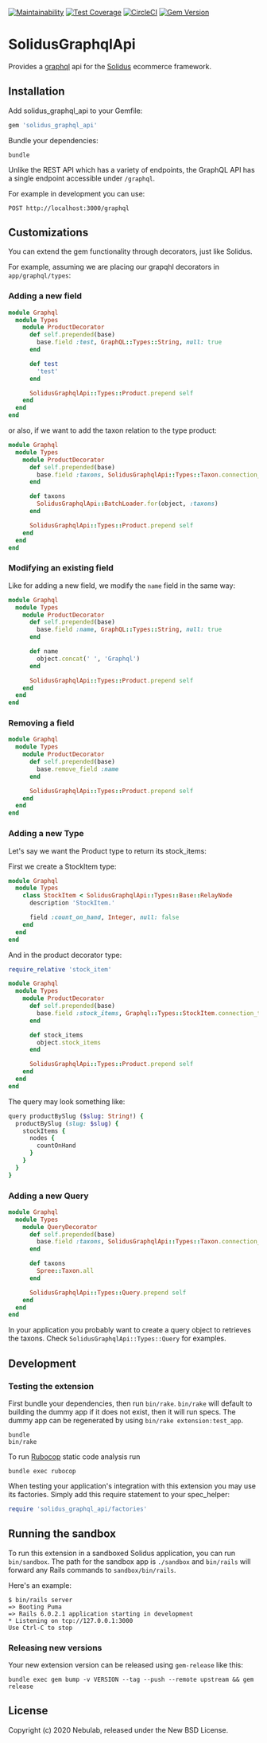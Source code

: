 [![Maintainability](https://api.codeclimate.com/v1/badges/8ea7739ad6726ad8cfa7/maintainability)](https://codeclimate.com/github/solidusio-contrib/solidus_graphql_api/maintainability)
[![Test Coverage](https://api.codeclimate.com/v1/badges/8ea7739ad6726ad8cfa7/test_coverage)](https://codeclimate.com/github/solidusio-contrib/solidus_graphql_api/test_coverage)
[![CircleCI](https://circleci.com/gh/solidusio-contrib/solidus_graphql_api.svg?style=svg)](https://circleci.com/gh/solidusio-contrib/solidus_graphql_api)
[![Gem Version](https://badge.fury.io/rb/solidus_graphql_api.svg)](https://badge.fury.io/rb/solidus_graphql_api)

# SolidusGraphqlApi

Provides a [graphql](https://graphql.org/) api for the [Solidus](https://github.com/solidusio/solidus) ecommerce framework.

## Installation

Add solidus_graphql_api to your Gemfile:

```ruby
gem 'solidus_graphql_api'
```

Bundle your dependencies:

```shell
bundle
```

Unlike the REST API which has a variety of endpoints, the GraphQL API has a
single endpoint accessible under `/graphql`.

For example in development you can use:

```
POST http://localhost:3000/graphql
```

## Customizations

You can extend the gem functionality through decorators, just like Solidus.

For example, assuming we are placing our grapqhl decorators in `app/graphql/types`:

### Adding a new field

```ruby
module Graphql
  module Types
    module ProductDecorator
      def self.prepended(base)
        base.field :test, GraphQL::Types::String, null: true
      end

      def test
        'test'
      end

      SolidusGraphqlApi::Types::Product.prepend self
    end
  end
end
```

or also, if we want to add the taxon relation to the type product:

```ruby
module Graphql
  module Types
    module ProductDecorator
      def self.prepended(base)
        base.field :taxons, SolidusGraphqlApi::Types::Taxon.connection_type, null: true
      end

      def taxons
        SolidusGraphqlApi::BatchLoader.for(object, :taxons)
      end

      SolidusGraphqlApi::Types::Product.prepend self
    end
  end
end
```

### Modifying an existing field

Like for adding a new field, we modify the `name` field in the same way:

```ruby
module Graphql
  module Types
    module ProductDecorator
      def self.prepended(base)
        base.field :name, GraphQL::Types::String, null: true
      end

      def name
        object.concat(' ', 'Graphql')
      end

      SolidusGraphqlApi::Types::Product.prepend self
    end
  end
end
```

### Removing a field

```ruby
module Graphql
  module Types
    module ProductDecorator
      def self.prepended(base)
        base.remove_field :name
      end

      SolidusGraphqlApi::Types::Product.prepend self
    end
  end
end
```

### Adding a new Type

Let's say we want the Product type to return its stock_items:

First we create a StockItem type:

```ruby
module Graphql
  module Types
    class StockItem < SolidusGraphqlApi::Types::Base::RelayNode
      description 'StockItem.'

      field :count_on_hand, Integer, null: false
    end
  end
end
```

And in the product decorator type:

```ruby
require_relative 'stock_item'

module Graphql
  module Types
    module ProductDecorator
      def self.prepended(base)
        base.field :stock_items, Graphql::Types::StockItem.connection_type, null: false
      end

      def stock_items
        object.stock_items
      end

      SolidusGraphqlApi::Types::Product.prepend self
    end
  end
end
```

The query may look something like:

```ruby
query productBySlug ($slug: String!) {
  productBySlug (slug: $slug) {
    stockItems {
      nodes {
        countOnHand
      }
    }
  }
}
```

### Adding a new Query

```ruby
module Graphql
  module Types
    module QueryDecorator
      def self.prepended(base)
        base.field :taxons, SolidusGraphqlApi::Types::Taxon.connection_type, null: false
      end

      def taxons
        Spree::Taxon.all
      end

      SolidusGraphqlApi::Types::Query.prepend self
    end
  end
end
```

In your application you probably want to create a query object to retrieves the taxons.
Check `SolidusGraphqlApi::Types::Query` for examples.

## Development

### Testing the extension

First bundle your dependencies, then run `bin/rake`. `bin/rake` will default to building the dummy
app if it does not exist, then it will run specs. The dummy app can be regenerated by using
`bin/rake extension:test_app`.

```shell
bundle
bin/rake
```

To run [Rubocop](https://github.com/bbatsov/rubocop) static code analysis run

```shell
bundle exec rubocop
```

When testing your application's integration with this extension you may use its factories.
Simply add this require statement to your spec_helper:

```ruby
require 'solidus_graphql_api/factories'
```

## Running the sandbox

To run this extension in a sandboxed Solidus application, you can run `bin/sandbox`. The path for
the sandbox app is `./sandbox` and `bin/rails` will forward any Rails commands to
`sandbox/bin/rails`.

Here's an example:

```shell
$ bin/rails server
=> Booting Puma
=> Rails 6.0.2.1 application starting in development
* Listening on tcp://127.0.0.1:3000
Use Ctrl-C to stop
```

### Releasing new versions

Your new extension version can be released using `gem-release` like this:

```shell
bundle exec gem bump -v VERSION --tag --push --remote upstream && gem release
```

## License

Copyright (c) 2020 Nebulab, released under the New BSD License.

